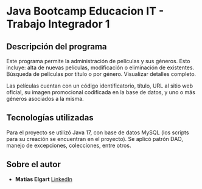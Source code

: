# Java Bootcamp Educacion IT - Trabajo Integrador 1

## Descripción del programa
Este programa permite la administración de películas y sus géneros. Esto incluye: alta de nuevas películas, modificación o eliminación de existentes. Búsqueda de películas por título o por género. Visualizar detalles completo. 

Las películas cuentan con un código identificatorio, título, URL al sitio web oficial, su imagen promocional codificada en la base de datos, y uno o más géneros asociados a la misma.

## Tecnologías utilizadas
Para el proyecto se utilizó Java 17, con base de datos MySQL (los scripts para su creación se encuentran en el proyecto). Se aplicó patrón DAO, manejo de excepciones, colecciones, entre otros.

## Sobre el autor
- **Matías Elgart**
  [LinkedIn](https://ar.linkedin.com/in/mat%C3%ADas-elgart)


